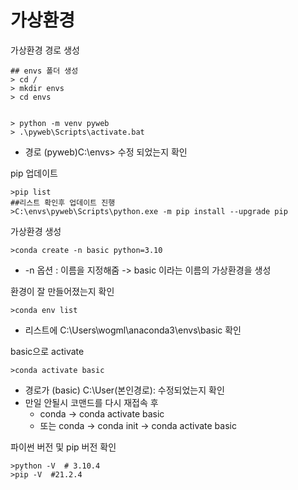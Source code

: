 # 가상환경

가상환경 경로 생성 

```command
## envs 폴더 생성
> cd /
> mkdir envs
> cd envs


> python -m venv pyweb
> .\pyweb\Scripts\activate.bat
```

- 경로 (pyweb)C:\envs> 수정 되었는지 확인



pip 업데이트

```command
>pip list
##리스트 확인후 업데이트 진행
>C:\envs\pyweb\Scripts\python.exe -m pip install --upgrade pip
```



가상환경 생성

```command
>conda create -n basic python=3.10
```

- -n 옵션 : 이름을 지정해줌 -> basic 이라는 이름의 가상환경을 생성 



환경이 잘 만들어졌는지 확인

```command
>conda env list
```

- 리스트에 C:\Users\wogml\anaconda3\envs\basic 확인



basic으로 activate

```command
>conda activate basic
```

- 경로가  (basic) C:\User\(본인경로):  수정되었는지 확인
- 만일 안될시 코맨드를 다시 재접속 후 
  - conda -> conda activate basic
  - 또는 conda -> conda init -> conda activate basic 



파이썬 버전 및 pip 버전 확인 

```command
>python -V  # 3.10.4
>pip -V	 #21.2.4
```







